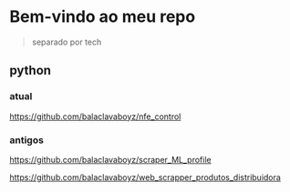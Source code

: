 # Bem-vindo ao meu repo

> separado por tech

## python
### atual
https://github.com/balaclavaboyz/nfe_control

### antigos
https://github.com/balaclavaboyz/scraper_ML_profile

https://github.com/balaclavaboyz/web_scrapper_produtos_distribuidora


<!--
**balaclavaboyz/balaclavaboyz** is a ✨ _special_ ✨ repository because its `README.md` (this file) appears on your GitHub profile.

Here are some ideas to get you started: 

- 🔭 I’m currently working on ...
- 🌱 I’m currently learning ...
- 👯 I’m looking to collaborate on ...
- 🤔 I’m looking for help with ...
- 💬 Ask me about ...
- 📫 How to reach me: ...
- 😄 Pronouns: ...
- ⚡ Fun fact: ...
-->
